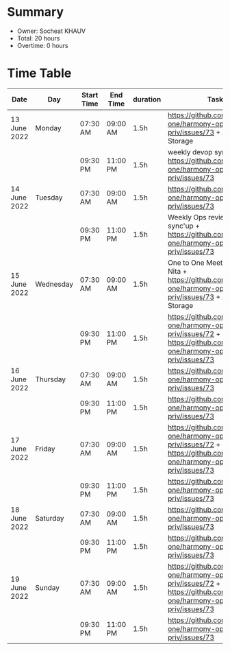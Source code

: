# Summary

* Owner: Socheat KHAUV
* Total: 20 hours
* Overtime: 0 hours

# Time Table

| Date         | Day       | Start Time | End Time | duration | Task                                                                                                                  |
|--------------|-----------|------------|----------|----------|-----------------------------------------------------------------------------------------------------------------------|
| 13 June 2022 | Monday    | 07:30 AM   | 09:00 AM | 1.5h     | https://github.com/harmony-one/harmony-ops-priv/issues/73 + Added Disk Storage                                        |
|              |           | 09:30 PM   | 11:00 PM | 1.5h     | weekly devop sync-up + https://github.com/harmony-one/harmony-ops-priv/issues/73                                      |
| 14 June 2022 | Tuesday   | 07:30 AM   | 09:00 AM | 1.5h     | https://github.com/harmony-one/harmony-ops-priv/issues/73                                                             |
|              |           | 09:30 PM   | 11:00 PM | 1.5h     | Weekly Ops review and Eng sync'up + https://github.com/harmony-one/harmony-ops-priv/issues/73                         |
| 15 June 2022 | Wednesday | 07:30 AM   | 09:00 AM | 1.5h     | One to One Meeting with Nita + https://github.com/harmony-one/harmony-ops-priv/issues/73 + Added Disk Storage         |
|              |           | 09:30 PM   | 11:00 PM | 1.5h     | https://github.com/harmony-one/harmony-ops-priv/issues/72 + https://github.com/harmony-one/harmony-ops-priv/issues/73 |
| 16 June 2022 | Thursday  | 07:30 AM   | 09:00 AM | 1.5h     | https://github.com/harmony-one/harmony-ops-priv/issues/73                                                             |
|              |           | 09:30 PM   | 11:00 PM | 1.5h     | https://github.com/harmony-one/harmony-ops-priv/issues/73                                                             |
| 17 June 2022 | Friday    | 07:30 AM   | 09:00 AM | 1.5h     | https://github.com/harmony-one/harmony-ops-priv/issues/72 + https://github.com/harmony-one/harmony-ops-priv/issues/73 |
|              |           | 09:30 PM   | 11:00 PM | 1.5h     | https://github.com/harmony-one/harmony-ops-priv/issues/73                                                             |
| 18 June 2022 | Saturday  | 07:30 AM   | 09:00 AM | 1.5h     | https://github.com/harmony-one/harmony-ops-priv/issues/73                                                             |
|              |           | 09:30 PM   | 11:00 PM | 1.5h     | https://github.com/harmony-one/harmony-ops-priv/issues/73                                                             |
| 19 June 2022 | Sunday    | 07:30 AM   | 09:00 AM | 1.5h     | https://github.com/harmony-one/harmony-ops-priv/issues/72 + https://github.com/harmony-one/harmony-ops-priv/issues/73 |
|              |           | 09:30 PM   | 11:00 PM | 1.5h     | https://github.com/harmony-one/harmony-ops-priv/issues/73                                                             |
